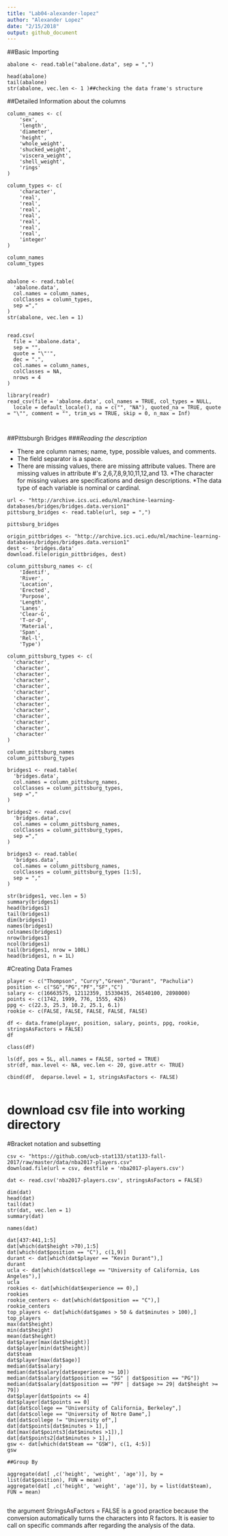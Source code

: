 ```yaml
---
title: "Lab04-alexander-lopez"
author: "Alexander Lopez"
date: "2/15/2018"
output: github_document
---
```



##Basic Importing 
```{r}
abalone <- read.table("abalone.data", sep = ",")

head(abalone)
tail(abalone)
str(abalone, vec.len <- 1 )##checking the data frame's structure 
```

##Detailed Information about the columns
```{r}
column_names <- c(
    'sex',
    'length',
    'diameter',
    'height',
    'whole_weight',
    'shucked_weight',
    'viscera_weight',
    'shell_weight',
    'rings'
)

column_types <- c(
    'character',
    'real',
    'real',
    'real',
    'real',
    'real',
    'real',
    'real',
    'integer'   
)

column_names
column_types


abalone <- read.table(
  'abalone.data',
  col.names = column_names,
  colClasses = column_types,
  sep =","
)
str(abalone, vec.len = 1)


read.csv(
  file = 'abalone.data',
  sep = "",
  quote = "\"'",
  dec = ".",
  col.names = column_names,
  colClasses = NA,
  nrows = 4
)

library(readr)
read_csv(file = 'abalone.data', col_names = TRUE, col_types = NULL,
  locale = default_locale(), na = c("", "NA"), quoted_na = TRUE, quote = "\"", comment = "", trim_ws = TRUE, skip = 0, n_max = Inf)



```

##Pittsburgh Bridges 
###*Reading the description*

* There are column names; name, type, possible values, and comments.
* The field separator is a space. 
* There are missing values, there are missing attribute values. There are missing values in attribute #'s 2,6,7,8,9,10,11,12,and 13. 
*The character for missing values are specifications and design descriptions. 
*The data type of each variable is nominal or cardinal. 
```{r}
url <- "http://archive.ics.uci.edu/ml/machine-learning-databases/bridges/bridges.data.version1"
pittsburg_bridges <- read.table(url, sep = ",")

pittsburg_bridges

origin_pittbridges <- "http://archive.ics.uci.edu/ml/machine-learning-databases/bridges/bridges.data.version1"
dest <- 'bridges.data'
download.file(origin_pittbridges, dest)

column_pittsburg_names <- c(
    'Identif',
    'River',
    'Location',
    'Erected',
    'Purpose',
    'Length',
    'Lanes',
    'Clear-G',
    'T-or-D',
    'Material',
    'Span',
    'Rel-l',
    'Type')

column_pittsburg_types <- c(
  'character',
  'character',
  'character',
  'character',
  'character',
  'character',
  'character',
  'character',
  'character',
  'character',
  'character',
  'character',
  'character'
)

column_pittsburg_names
column_pittsburg_types

bridges1 <- read.table(
  'bridges.data',
  col.names = column_pittsburg_names,
  colClasses = column_pittsburg_types,
  sep =","
)

bridges2 <- read.csv(
  'bridges.data',
  col.names = column_pittsburg_names,
  colClasses = column_pittsburg_types,
  sep =","
)

bridges3 <- read.table(
  'bridges.data',
  col.names = column_pittsburg_names,
  colClasses = column_pittsburg_types [1:5],
  sep = ","
)

str(bridges1, vec.len = 5)
summary(bridges1)
head(bridges1)
tail(bridges1)
dim(bridges1)
names(bridges1)
colnames(bridges1)
nrow(bridges1)
ncol(bridges1)
tail(bridges1, nrow = 108L)
head(bridges1, n = 1L)

```
#Creating Data Frames 
```{r}
player <- c("Thompson", "Curry","Green","Durant", "Pachulia")
position <- c("SG","PG","PF","SF","C")
salary <- c(16663575, 12112359, 15330435, 26540100, 2898000)
points <- c(1742, 1999, 776, 1555, 426)
ppg <- c(22.3, 25.3, 10.2, 25.1, 6.1)
rookie <- c(FALSE, FALSE, FALSE, FALSE, FALSE)

df <- data.frame(player, position, salary, points, ppg, rookie, stringsAsFactors = FALSE)
df

class(df)

ls(df, pos = 5L, all.names = FALSE, sorted = TRUE)
str(df, max.level <- NA, vec.len <- 20, give.attr <- TRUE)

cbind(df,  deparse.level = 1, stringsAsFactors <- FALSE)


```
# download csv file into working directory 
#Bracket notation and subsetting 
```{r}
csv <- "https://github.com/ucb-stat133/stat133-fall-2017/raw/master/data/nba2017-players.csv"
download.file(url = csv, destfile = 'nba2017-players.csv')

dat <- read.csv('nba2017-players.csv', stringsAsFactors = FALSE)

dim(dat)
head(dat)
tail(dat)
str(dat, vec.len = 1)
summary(dat)

names(dat)

dat[437:441,1:5]
dat[which(dat$height >70),1:5]
dat[which(dat$position == "C"), c(1,9)]
durant <- dat[which(dat$player == "Kevin Durant"),]
durant
ucla <- dat[which(dat$college == "University of California, Los Angeles"),]
ucla
rookies <- dat[which(dat$experience == 0),]
rookies
rookie_centers <- dat[which(dat$position == "C"),]
rookie_centers
top_players <- dat[which(dat$games > 50 & dat$minutes > 100),]
top_players
max(dat$height)
min(dat$height)
mean(dat$height)
dat$player[max(dat$height)]
dat$player[min(dat$height)]
dat$team
dat$player[max(dat$age)]
median(dat$salary)
median(dat$salary[dat$experience >= 10])
median(dat$salary[dat$position == "SG" | dat$position == "PG"])
median(dat$salary[dat$position == "PF" | dat$age >= 29| dat$height >= 79])
dat$player[dat$points <= 4]
dat$player[dat$points == 0]
dat[dat$college == "University of California, Berkeley",]
dat[dat$college == "University of Notre Dame",]
dat[dat$college != "University of",]
dat[dat$points[dat$minutes > 1],]
dat[max(dat$points3[dat$minutes >1]),]
dat[dat$points2[dat$minutes > 1],]
gsw <- dat[which(dat$team == "GSW"), c(1, 4:5)]
gsw

##Group By

aggregate(dat[ ,c('height', 'weight', 'age')], by = list(dat$position), FUN = mean)
aggregate(dat[ ,c('height', 'weight', 'age')], by = list(dat$team), FUN = mean)


```

the argument StringsAsFactors = FALSE is a good practice because the conversion automatically turns the characters into R factors. It is easier to call on specific commands after regarding the analysis of the data. 

